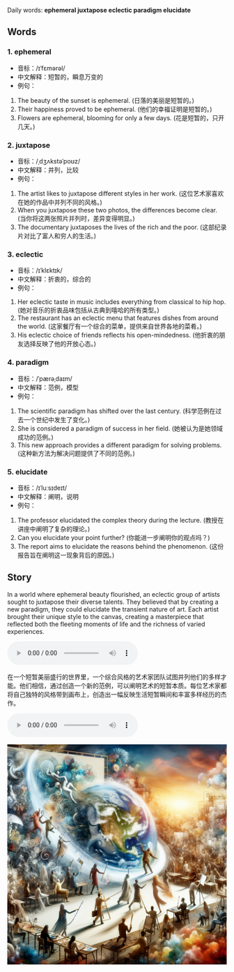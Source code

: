 Daily words: **ephemeral juxtapose eclectic paradigm elucidate**

## Words
### 1. ephemeral
- 音标：/ɪˈfɛmərəl/ <span style="cursor: pointer;" onclick="document.getElementById('audio-player-1').play()"><i class="fas fa-volume-up"></i></span>
<audio id="audio-player-1" src="audios/words/ephemeral.mp3" style="display:none;"></audio>
- 中文解释：短暂的，瞬息万变的
- 例句：
1. The beauty of the sunset is ephemeral. (日落的美丽是短暂的。)
2. Their happiness proved to be ephemeral. (他们的幸福证明是短暂的。)
3. Flowers are ephemeral, blooming for only a few days. (花是短暂的，只开几天。)

### 2. juxtapose
- 音标：/ˌdʒʌkstəˈpoʊz/ <span style="cursor: pointer;" onclick="document.getElementById('audio-player-2').play()"><i class="fas fa-volume-up"></i></span>
<audio id="audio-player-2" src="audios/words/juxtapose.mp3" style="display:none;"></audio>
- 中文解释：并列，比较
- 例句：
1. The artist likes to juxtapose different styles in her work. (这位艺术家喜欢在她的作品中并列不同的风格。)
2. When you juxtapose these two photos, the differences become clear. (当你将这两张照片并列时，差异变得明显。)
3. The documentary juxtaposes the lives of the rich and the poor. (这部纪录片对比了富人和穷人的生活。)

### 3. eclectic
- 音标：/ɪˈklɛktɪk/ <span style="cursor: pointer;" onclick="document.getElementById('audio-player-3').play()"><i class="fas fa-volume-up"></i></span>
<audio id="audio-player-3" src="audios/words/eclectic.mp3" style="display:none;"></audio>
- 中文解释：折衷的，综合的
- 例句：
1. Her eclectic taste in music includes everything from classical to hip hop. (她对音乐的折衷品味包括从古典到嘻哈的所有类型。)
2. The restaurant has an eclectic menu that features dishes from around the world. (这家餐厅有一个综合的菜单，提供来自世界各地的菜肴。)
3. His eclectic choice of friends reflects his open-mindedness. (他折衷的朋友选择反映了他的开放心态。)

### 4. paradigm
- 音标：/ˈpærəˌdaɪm/ <span style="cursor: pointer;" onclick="document.getElementById('audio-player-4').play()"><i class="fas fa-volume-up"></i></span>
<audio id="audio-player-4" src="audios/words/paradigm.mp3" style="display:none;"></audio>
- 中文解释：范例，模型
- 例句：
1. The scientific paradigm has shifted over the last century. (科学范例在过去一个世纪中发生了变化。)
2. She is considered a paradigm of success in her field. (她被认为是她领域成功的范例。)
3. This new approach provides a different paradigm for solving problems. (这种新方法为解决问题提供了不同的范例。)

### 5. elucidate
- 音标：/ɪˈluːsɪdeɪt/ <span style="cursor: pointer;" onclick="document.getElementById('audio-player-5').play()"><i class="fas fa-volume-up"></i></span>
<audio id="audio-player-5" src="audios/words/elucidate.mp3" style="display:none;"></audio>
- 中文解释：阐明，说明
- 例句：
1. The professor elucidated the complex theory during the lecture. (教授在讲座中阐明了复杂的理论。)
2. Can you elucidate your point further? (你能进一步阐明你的观点吗？)
3. The report aims to elucidate the reasons behind the phenomenon. (这份报告旨在阐明这一现象背后的原因。)

## Story
In a world where ephemeral beauty flourished, an eclectic group of artists sought to juxtapose their diverse talents. They believed that by creating a new paradigm, they could elucidate the transient nature of art. Each artist brought their unique style to the canvas, creating a masterpiece that reflected both the fleeting moments of life and the richness of varied experiences.

<audio controls>
<source src="https://files.dwong.top/2024-07-27-englist.mp3" type="audio/mpeg">
你的浏览器不支持音频元素。
</audio>


在一个短暂美丽盛行的世界里，一个综合风格的艺术家团队试图并列他们的多样才能。他们相信，通过创造一个新的范例，可以阐明艺术的短暂本质。每位艺术家都将自己独特的风格带到画布上，创造出一幅反映生活短暂瞬间和丰富多样经历的杰作。

<audio controls>
<source src="https://files.dwong.top/2024-07-27-chinese.mp3" type="audio/mpeg">
你的浏览器不支持音频元素。
</audio>


![story](./images/2024-07-27.png)

